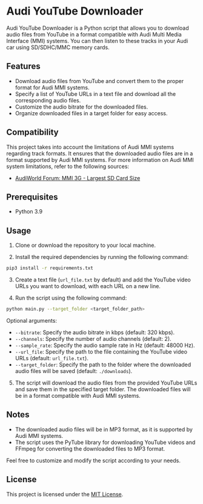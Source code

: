 # Audi YouTube Downloader

Audi YouTube Downloader is a Python script that allows you to download audio files from YouTube in a format compatible with Audi Multi Media Interface (MMI) systems. You can then listen to these tracks in your Audi car using SD/SDHC/MMC memory cards.

## Features

- Download audio files from YouTube and convert them to the proper format for Audi MMI systems.
- Specify a list of YouTube URLs in a text file and download all the corresponding audio files.
- Customize the audio bitrate for the downloaded files.
- Organize downloaded files in a target folder for easy access.

## Compatibility

This project takes into account the limitations of Audi MMI systems regarding track formats. It ensures that the downloaded audio files are in a format supported by Audi MMI systems. For more information on Audi MMI system limitations, refer to the following sources:

- [AudiWorld Forum: MMI 3G - Largest SD Card Size](https://www.audiworld.com/forums/q5-sq5-mki-8r-discussion-129/mmi-3g-largest-sd-card-size-2872958/#&gid=1&pid=1)

## Prerequisites

- Python 3.9

## Usage

1. Clone or download the repository to your local machine.

2. Install the required dependencies by running the following command:
```sh
pip3 install -r requirements.txt
```


3. Create a text file (`url_file.txt` by default) and add the YouTube video URLs you want to download, with each URL on a new line.

4. Run the script using the following command:
```sh
python main.py --target_folder <target_folder_path>
```


Optional arguments:
- `--bitrate`: Specify the audio bitrate in kbps (default: 320 kbps).
- `--channels`: Specify the number of audio channels (default: 2).
- `--sample_rate`: Specify the audio sample rate in Hz (default: 48000 Hz).
- `--url_file`: Specify the path to the file containing the YouTube video URLs (default: `url_file.txt`).
- `--target_folder`: Specify the path to the folder where the downloaded audio files will be saved (default: `./downloads`).

5. The script will download the audio files from the provided YouTube URLs and save them in the specified target folder. The downloaded files will be in a format compatible with Audi MMI systems.

## Notes

- The downloaded audio files will be in MP3 format, as it is supported by Audi MMI systems.
- The script uses the PyTube library for downloading YouTube videos and FFmpeg for converting the downloaded files to MP3 format.

Feel free to customize and modify the script according to your needs.

## License

This project is licensed under the [MIT License](LICENSE).
